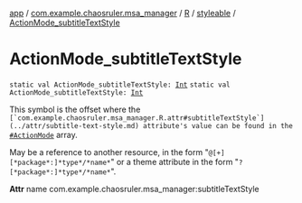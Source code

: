 [app](../../../index.md) / [com.example.chaosruler.msa_manager](../../index.md) / [R](../index.md) / [styleable](index.md) / [ActionMode_subtitleTextStyle](.)

# ActionMode_subtitleTextStyle

`static val ActionMode_subtitleTextStyle: `[`Int`](https://kotlinlang.org/api/latest/jvm/stdlib/kotlin/-int/index.html)
`static val ActionMode_subtitleTextStyle: `[`Int`](https://kotlinlang.org/api/latest/jvm/stdlib/kotlin/-int/index.html)

This symbol is the offset where the ``[`com.example.chaosruler.msa_manager.R.attr#subtitleTextStyle`](../attr/subtitle-text-style.md) attribute's value can be found in the ``[`#ActionMode`](-action-mode.md) array.

May be a reference to another resource, in the form "`@[+][*package*:]*type*/*name*`" or a theme attribute in the form "`?[*package*:]*type*/*name*`".

**Attr**
name com.example.chaosruler.msa_manager:subtitleTextStyle

